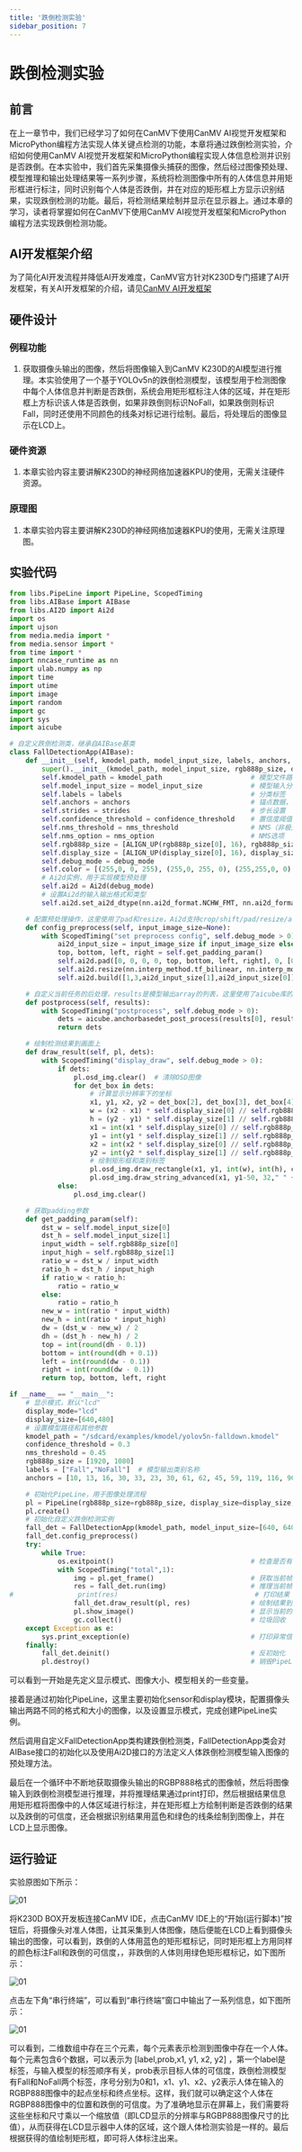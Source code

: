 ```yaml
---
title: '跌倒检测实验'
sidebar_position: 7
---
```


# 跌倒检测实验

## 前言

在上一章节中，我们已经学习了如何在CanMV下使用CanMV AI视觉开发框架和MicroPython编程方法实现人体关键点检测的功能，本章将通过跌倒检测实验，介绍如何使用CanMV AI视觉开发框架和MicroPython编程实现人体信息检测并识别是否跌倒。在本实验中，我们首先采集摄像头捕获的图像，然后经过图像预处理、模型推理和输出处理结果等一系列步骤，系统将检测图像中所有的人体信息并用矩形框进行标注，同时识别每个人体是否跌倒，并在对应的矩形框上方显示识别结果，实现跌倒检测的功能。最后，将检测结果绘制并显示在显示器上。通过本章的学习，读者将掌握如何在CanMV下使用CanMV AI视觉开发框架和MicroPython编程方法实现跌倒检测功能。

## AI开发框架介绍

为了简化AI开发流程并降低AI开发难度，CanMV官方针对K230D专门搭建了AI开发框架，有关AI开发框架的介绍，请见[CanMV AI开发框架](development_framework.md)

## 硬件设计

### 例程功能

1. 获取摄像头输出的图像，然后将图像输入到CanMV K230D的AI模型进行推理。本实验使用了一个基于YOLOv5n的跌倒检测模型，该模型用于检测图像中每个人体信息并判断是否跌倒，系统会用矩形框标注人体的区域，并在矩形框上方标识该人体是否跌倒，如果非跌倒则标识NoFall，如果跌倒则标识Fall，同时还使用不同颜色的线条对标记进行绘制。最后，将处理后的图像显示在LCD上。

### 硬件资源

1. 本章实验内容主要讲解K230D的神经网络加速器KPU的使用，无需关注硬件资源。


### 原理图

1. 本章实验内容主要讲解K230D的神经网络加速器KPU的使用，无需关注原理图。

## 实验代码

``` python
from libs.PipeLine import PipeLine, ScopedTiming
from libs.AIBase import AIBase
from libs.AI2D import Ai2d
import os
import ujson
from media.media import *
from media.sensor import *
from time import *
import nncase_runtime as nn
import ulab.numpy as np
import time
import utime
import image
import random
import gc
import sys
import aicube

# 自定义跌倒检测类，继承自AIBase基类
class FallDetectionApp(AIBase):
    def __init__(self, kmodel_path, model_input_size, labels, anchors, confidence_threshold=0.2, nms_threshold=0.5, nms_option=False, strides=[8,16,32], rgb888p_size=[224,224], display_size=[1920,1080], debug_mode=0):
        super().__init__(kmodel_path, model_input_size, rgb888p_size, debug_mode)  # 调用基类的构造函数
        self.kmodel_path = kmodel_path                      # 模型文件路径
        self.model_input_size = model_input_size            # 模型输入分辨率
        self.labels = labels                                # 分类标签
        self.anchors = anchors                              # 锚点数据，用于跌倒检测
        self.strides = strides                              # 步长设置
        self.confidence_threshold = confidence_threshold    # 置信度阈值
        self.nms_threshold = nms_threshold                  # NMS（非极大值抑制）阈值
        self.nms_option = nms_option                        # NMS选项
        self.rgb888p_size = [ALIGN_UP(rgb888p_size[0], 16), rgb888p_size[1]]  # sensor给到AI的图像分辨率，并对宽度进行16的对齐
        self.display_size = [ALIGN_UP(display_size[0], 16), display_size[1]]  # 显示分辨率，并对宽度进行16的对齐
        self.debug_mode = debug_mode                                          # 是否开启调试模式
        self.color = [(255,0, 0, 255), (255,0, 255, 0), (255,255,0, 0), (255,255,0, 255)]  # 用于绘制不同类别的颜色
        # Ai2d实例，用于实现模型预处理
        self.ai2d = Ai2d(debug_mode)
        # 设置Ai2d的输入输出格式和类型
        self.ai2d.set_ai2d_dtype(nn.ai2d_format.NCHW_FMT, nn.ai2d_format.NCHW_FMT, np.uint8, np.uint8)

    # 配置预处理操作，这里使用了pad和resize，Ai2d支持crop/shift/pad/resize/affine，具体代码请打开/sdcard/app/libs/AI2D.py查看
    def config_preprocess(self, input_image_size=None):
        with ScopedTiming("set preprocess config", self.debug_mode > 0):                    # 计时器，如果debug_mode大于0则开启
            ai2d_input_size = input_image_size if input_image_size else self.rgb888p_size   # 初始化ai2d预处理配置，默认为sensor给到AI的尺寸，可以通过设置input_image_size自行修改输入尺寸
            top, bottom, left, right = self.get_padding_param()                             # 获取padding参数
            self.ai2d.pad([0, 0, 0, 0, top, bottom, left, right], 0, [0,0,0])               # 填充边缘
            self.ai2d.resize(nn.interp_method.tf_bilinear, nn.interp_mode.half_pixel)       # 缩放图像
            self.ai2d.build([1,3,ai2d_input_size[1],ai2d_input_size[0]],[1,3,self.model_input_size[1],self.model_input_size[0]])  # 构建预处理流程

    # 自定义当前任务的后处理，results是模型输出array的列表，这里使用了aicube库的anchorbasedet_post_process接口
    def postprocess(self, results):
        with ScopedTiming("postprocess", self.debug_mode > 0):
            dets = aicube.anchorbasedet_post_process(results[0], results[1], results[2], self.model_input_size, self.rgb888p_size, self.strides, len(self.labels), self.confidence_threshold, self.nms_threshold, self.anchors, self.nms_option)
            return dets

    # 绘制检测结果到画面上
    def draw_result(self, pl, dets):
        with ScopedTiming("display_draw", self.debug_mode > 0):
            if dets:
                pl.osd_img.clear()  # 清除OSD图像
                for det_box in dets:
                    # 计算显示分辨率下的坐标
                    x1, y1, x2, y2 = det_box[2], det_box[3], det_box[4], det_box[5]
                    w = (x2 - x1) * self.display_size[0] // self.rgb888p_size[0]
                    h = (y2 - y1) * self.display_size[1] // self.rgb888p_size[1]
                    x1 = int(x1 * self.display_size[0] // self.rgb888p_size[0])
                    y1 = int(y1 * self.display_size[1] // self.rgb888p_size[1])
                    x2 = int(x2 * self.display_size[0] // self.rgb888p_size[0])
                    y2 = int(y2 * self.display_size[1] // self.rgb888p_size[1])
                    # 绘制矩形框和类别标签
                    pl.osd_img.draw_rectangle(x1, y1, int(w), int(h), color=self.color[det_box[0]], thickness=2)
                    pl.osd_img.draw_string_advanced(x1, y1-50, 32," " + self.labels[det_box[0]] + " " + str(round(det_box[1],2)), color=self.color[det_box[0]])
            else:
                pl.osd_img.clear()

    # 获取padding参数
    def get_padding_param(self):
        dst_w = self.model_input_size[0]
        dst_h = self.model_input_size[1]
        input_width = self.rgb888p_size[0]
        input_high = self.rgb888p_size[1]
        ratio_w = dst_w / input_width
        ratio_h = dst_h / input_high
        if ratio_w < ratio_h:
            ratio = ratio_w
        else:
            ratio = ratio_h
        new_w = int(ratio * input_width)
        new_h = int(ratio * input_high)
        dw = (dst_w - new_w) / 2
        dh = (dst_h - new_h) / 2
        top = int(round(dh - 0.1))
        bottom = int(round(dh + 0.1))
        left = int(round(dw - 0.1))
        right = int(round(dw - 0.1))
        return top, bottom, left, right

if __name__ == "__main__":
    # 显示模式，默认"lcd"
    display_mode="lcd"
    display_size=[640,480]
    # 设置模型路径和其他参数
    kmodel_path = "/sdcard/examples/kmodel/yolov5n-falldown.kmodel"
    confidence_threshold = 0.3
    nms_threshold = 0.45
    rgb888p_size = [1920, 1080]
    labels = ["Fall","NoFall"]  # 模型输出类别名称
    anchors = [10, 13, 16, 30, 33, 23, 30, 61, 62, 45, 59, 119, 116, 90, 156, 198, 373, 326]  # anchor设置

    # 初始化PipeLine，用于图像处理流程
    pl = PipeLine(rgb888p_size=rgb888p_size, display_size=display_size, display_mode=display_mode)
    pl.create()
    # 初始化自定义跌倒检测实例
    fall_det = FallDetectionApp(kmodel_path, model_input_size=[640, 640], labels=labels, anchors=anchors, confidence_threshold=confidence_threshold, nms_threshold=nms_threshold, nms_option=False, strides=[8,16,32], rgb888p_size=rgb888p_size, display_size=display_size, debug_mode=0)
    fall_det.config_preprocess()
    try:
        while True:
            os.exitpoint()                                  # 检查是否有退出信号
            with ScopedTiming("total",1):
                img = pl.get_frame()                        # 获取当前帧数据
                res = fall_det.run(img)                     # 推理当前帧
#                print(res)                                  # 打印结果
                fall_det.draw_result(pl, res)               # 绘制结果到PipeLine的osd图像
                pl.show_image()                             # 显示当前的绘制结果
                gc.collect()                                # 垃圾回收
    except Exception as e:
        sys.print_exception(e)                              # 打印异常信息
    finally:
        fall_det.deinit()                                   # 反初始化
        pl.destroy()                                        # 销毁PipeLine实例
```

可以看到一开始是先定义显示模式、图像大小、模型相关的一些变量。

接着是通过初始化PipeLine，这里主要初始化sensor和display模块，配置摄像头输出两路不同的格式和大小的图像，以及设置显示模式，完成创建PipeLine实例。

然后调用自定义FallDetectionApp类构建跌倒检测类，FallDetectionApp类会对AIBase接口的初始化以及使用Ai2D接口的方法定义人体跌倒检测模型输入图像的预处理方法。

最后在一个循环中不断地获取摄像头输出的RGBP888格式的图像帧，然后将图像输入到跌倒检测模型进行推理，并将推理结果通过print打印，然后根据结果信息用矩形框将图像中的人体区域进行标注，并在矩形框上方绘制判断是否跌倒的结果以及跌倒的可信度，还会根据识别结果用蓝色和绿色的线条绘制到图像上，并在LCD上显示图像。

## 运行验证

实验原图如下所示：

![01](./img/19.png)

将K230D BOX开发板连接CanMV IDE，点击CanMV IDE上的“开始(运行脚本)”按钮后，将摄像头对准人体图，让其采集到人体图像，随后便能在LCD上看到摄像头输出的图像，可以看到，跌倒的人体用蓝色的矩形框标记，同时矩形框上方用同样的颜色标注Fall和跌倒的可信度，，非跌倒的人体则用绿色矩形框标记，如下图所示：  

![01](./img/20.png)



点击左下角“串行终端”，可以看到“串行终端”窗口中输出了一系列信息，如下图所示：

![01](./img/21.png)

可以看到，二维数组中存在三个元素，每个元素表示检测到图像中存在一个人体。每个元素包含6个数据，可以表示为 [label,prob,x1, y1, x2, y2] ，第一个label是标签，与输入模型的标签顺序有关，prob表示目标人体的可信度，跌倒检测模型有Fall和NoFall两个标签，序号分别为0和1，x1、y1、x2、y2表示人体在输入的RGBP888图像中的起点坐标和终点坐标。这样，我们就可以确定这个人体在RGBP888图像中的位置和跌倒的可信度。为了准确地显示在屏幕上，我们需要将这些坐标和尺寸乘以一个缩放值（即LCD显示的分辨率与RGBP888图像尺寸的比值），从而获得在LCD显示器中人体的区域，这个跟人体检测实验是一样的。最后根据获得的值绘制矩形框，即可将人体标注出来。
